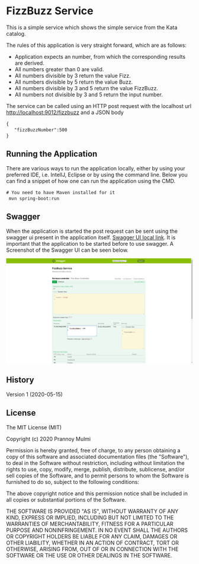 # FizzBuzz Service
 This is a simple service which shows the simple service from the Kata catalog. 
 
 The rules of this application is very straight forward, which are as follows:
 
 * Application expects an number, from which the corresponding results are derived. 
 * All numbers greater than 0 are valid.
 * All numbers divisible by 3 return the value Fizz.
 * All numbers divisible by 5 return the value Buzz.
 * All numbers divisible by 3 and 5 return the value FizzBuzz.
 * All numbers not divisible by 3 and 5 return the input number.
 
 The service can be called using an HTTP post request with the localhost url [http://localhost:9012/fizzbuzz](http://localhost:9012/fizzbuzz) and a JSON body
 ```
{
	"fizzBuzzNumber":500
}

 ```
 ## Running the Application
 There are various ways to run the application locally, either by using your preferred IDE, i.e. IntellJ, Eclipse or by using
 the command line. Below you can find a snippet of how one can run the application using the CMD.
 
   ```
   # You need to have Maven installed for it 
    mvn spring-boot:run
```
 
 ## Swagger
 When the application is started the post request can be sent using the swagger ui present in the application itself. 
 [Swagger UI local link](http://localhost:9012/swagger-ui.html). It is important that the application to be started before to use
 swagger. A Screenshot of the Swagger UI can be seen below.
  
 ![Swagger UI for the Rest API](./swagger.PNG)
 
 ## History
 Version 1 (2020-05-15)
 
 ## License
 The MIT License (MIT)
 
 Copyright (c) 2020 Prannoy Mulmi
 
 Permission is hereby granted, free of charge, to any person obtaining a copy of this software and associated documentation files (the "Software"), to deal in the Software without restriction, including without limitation the rights to use, copy, modify, merge, publish, distribute, sublicense, and/or sell copies of the Software, and to permit persons to whom the Software is furnished to do so, subject to the following conditions:
 
 The above copyright notice and this permission notice shall be included in all copies or substantial portions of the Software.
 
 THE SOFTWARE IS PROVIDED "AS IS", WITHOUT WARRANTY OF ANY KIND, EXPRESS OR IMPLIED, INCLUDING BUT NOT LIMITED TO THE WARRANTIES OF MERCHANTABILITY, FITNESS FOR A PARTICULAR PURPOSE AND NONINFRINGEMENT. IN NO EVENT SHALL THE AUTHORS OR COPYRIGHT HOLDERS BE LIABLE FOR ANY CLAIM, DAMAGES OR OTHER LIABILITY, WHETHER IN AN ACTION OF CONTRACT, TORT OR OTHERWISE, ARISING FROM, OUT OF OR IN CONNECTION WITH THE SOFTWARE OR THE USE OR OTHER DEALINGS IN THE SOFTWARE.